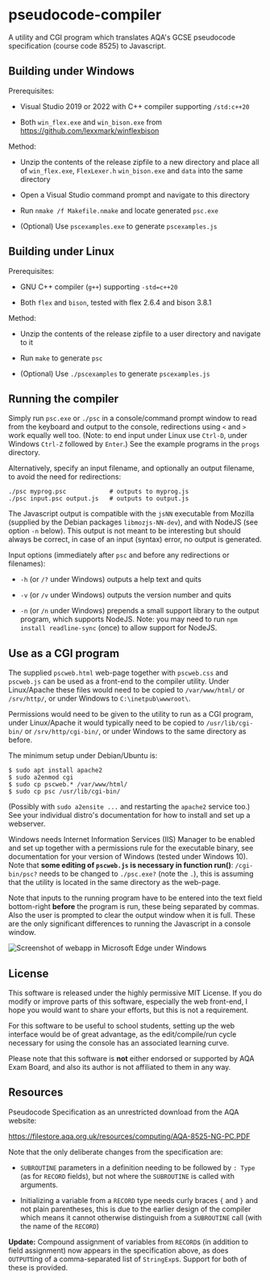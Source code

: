 # pseudocode-compiler

A utility and CGI program which translates AQA's GCSE pseudocode specification (course code 8525) to Javascript.

## Building under Windows

Prerequisites:

* Visual Studio 2019 or 2022 with C++ compiler supporting `/std:c++20`

* Both `win_flex.exe` and `win_bison.exe` from https://github.com/lexxmark/winflexbison

Method:

* Unzip the contents of the release zipfile to a new directory and place all of `win_flex.exe`, `FlexLexer.h` `win_bison.exe` and `data` into the same directory

* Open a Visual Studio command prompt and navigate to this directory

* Run `nmake /f Makefile.nmake` and locate generated `psc.exe`

* (Optional) Use `pscexamples.exe` to generate `pscexamples.js`

## Building under Linux

Prerequisites:

* GNU C++ compiler (`g++`) supporting `-std=c++20`

* Both `flex` and `bison`, tested with flex 2.6.4 and bison 3.8.1

Method:

* Unzip the contents of the release zipfile to a user directory and navigate to it

* Run `make` to generate `psc`

* (Optional) Use `./pscexamples` to generate `pscexamples.js`

## Running the compiler

Simply run `psc.exe` or `./psc` in a console/command prompt window to read from the keyboard and output to the console, redirections using `<` and `>` work equally well too. (Note: to end input under Linux use `Ctrl-D`, under Windows `Ctrl-Z` followed by `Enter`.) See the example programs in the `progs` directory.

Alternatively, specify an input filename, and optionally an output filename, to avoid the need for redirections:

```
./psc myprog.psc            # outputs to myprog.js
./psc input.psc output.js   # outputs to output.js
```

The Javascript output is compatible with the `jsNN` executable from Mozilla (supplied by the Debian packages `libmozjs-NN-dev`), and with NodeJS (see option `-n` below). This output is not meant to be interesting but should always be correct, in case of an input (syntax) error, no output is generated.

Input options (immediately after `psc` and before any redirections or filenames):

* `-h` (or `/?` under Windows) outputs a help text and quits

* `-v` (or `/v` under Windows) outputs the version number and quits

* `-n` (or `/n` under Windows) prepends a small support library to the output program, which supports NodeJS. Note: you may need to run `npm install readline-sync` (once) to allow support for NodeJS.

## Use as a CGI program

The supplied `pscweb.html` web-page together with `pscweb.css` and `pscweb.js` can be used as a front-end to the compiler utility. Under Linux/Apache these files would need to be copied to `/var/www/html/` or `/srv/http/`, or under Windows to `C:\inetpub\wwwroot\`.

Permissions would need to be given to the utility to run as a CGI program, under Linux/Apache it would typically need to be copied to `/usr/lib/cgi-bin/` or `/srv/http/cgi-bin/`, or under Windows to the same directory as before.

The minimum setup under Debian/Ubuntu is:

```
$ sudo apt install apache2
$ sudo a2enmod cgi
$ sudo cp pscweb.* /var/www/html/
$ sudo cp psc /usr/lib/cgi-bin/
```

(Possibly with `sudo a2ensite ...` and restarting the `apache2` service too.) See your individual distro's documentation for how to install and set up a webserver.

Windows needs Internet Information Services (IIS) Manager to be enabled and set up together with a permissions rule for the executable binary, see documentation for your version of Windows (tested under Windows 10). Note that **some editing of `pscweb.js` is necessary in function run()**: `/cgi-bin/psc?` needs to be changed to `./psc.exe?` (note the `.`), this is assuming that the utility is located in the same directory as the web-page.

Note that inputs to the running program have to be entered into the text field bottom-right **before** the program is run, these being separated by commas. Also the user is prompted to clear the output window when it is full. These are the only significant differences to running the Javascript in a console window.

![Screenshot of webapp in Microsoft Edge under Windows](/../screenshots/screenshot.png?raw=true "Webapp-using CGI program under Windows")

## License

This software is released under the highly permissive MIT License. If you do modify or improve parts of this software, especially the web front-end, I hope you would want to share your efforts, but this is not a requirement.

For this software to be useful to school students, setting up the web interface would be of great advantage, as the edit/compile/run cycle necessary for using the console has an associated learning curve.

Please note that this software is **not** either endorsed or supported by AQA Exam Board, and also its author is not affiliated to them in any way.

## Resources

Pseudocode Specification as an unrestricted download from the AQA website:

https://filestore.aqa.org.uk/resources/computing/AQA-8525-NG-PC.PDF

Note that the only deliberate changes from the specification are:

* `SUBROUTINE` parameters in a definition needing to be followed by `: Type` (as for `RECORD` fields), but not where the `SUBROUTINE` is called with arguments.

* Initializing a variable from a `RECORD` type needs curly braces `{` and `}` and not plain parentheses, this is due to the earlier design of the compiler which means it cannot otherwise distinguish from a `SUBROUTINE` call (with the name of the `RECORD`)

**Update:** Compound assignment of variables from `RECORD`s (in addition to field assignment) now appears in the specification above, as does `OUTPUT`ting of a comma-separated list of `StringExp`s. Support for both of these is provided.
